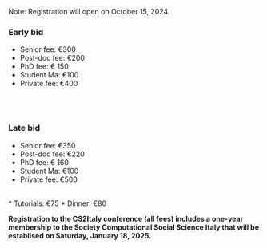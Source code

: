 Note: Registration will open on October 15, 2024.  

### Early bid
* Senior fee: €300
* Post-doc fee: €200
* PhD fee: € 150
* Student Ma:  €100
* Private fee: €400
<br/>
<br/>

### Late bid
* Senior fee: €350
* Post-doc fee: €220
* PhD fee: € 160
* Student Ma:  €100
* Private fee: €500
<br/>
* Tutorials: €75
* Dinner: €80 
<br/>

**Registration to the CS2Italy conference (all fees) includes a one-year membership to the Society Computational Social Science Italy that will be establised on Saturday, January 18, 2025.**

